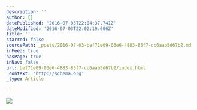 ```yaml
---
description: ''
author: []
datePublished: '2016-07-03T22:04:37.741Z'
dateModified: '2016-07-03T22:02:19.606Z'
title: ''
starred: false
sourcePath: _posts/2016-07-03-bef71e09-03e6-4883-85f7-cc6aab5d67b2.md
inFeed: true
hasPage: true
inNav: false
url: bef71e09-03e6-4883-85f7-cc6aab5d67b2/index.html
_context: 'http://schema.org'
_type: Article

---
```

![](https://the-grid-user-content.s3-us-west-2.amazonaws.com/f60b50e1-75f8-4da3-b44f-ecb89ca21ab9.jpg)